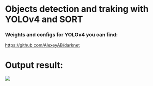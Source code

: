# Objects detection and traking with YOLOv4 and SORT
### Weights and configs for YOLOv4 you can find: 
<https://github.com/AlexeyAB/darknet>

# Output result: 
![](video-out.gif)
